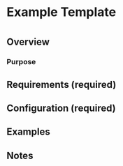 # Example Template

# <Tital>

## Overview

### Purpose

## Requirements (required)

## Configuration (required)

## Examples

## Notes


